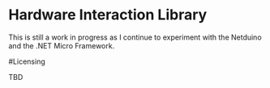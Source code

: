 # Hardware Interaction Library

This is still a work in progress as I continue to experiment with the Netduino and the .NET Micro Framework.

#Licensing

TBD
